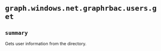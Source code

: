 # `graph.windows.net.graphrbac.users.get`

## `summary`
Gets user information from the directory.


